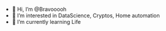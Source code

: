 - 👋 Hi, I’m @Bravooooh
- 👀 I’m interested in DataScience, Cryptos, Home automation
- 🌱 I’m currently learning Life
